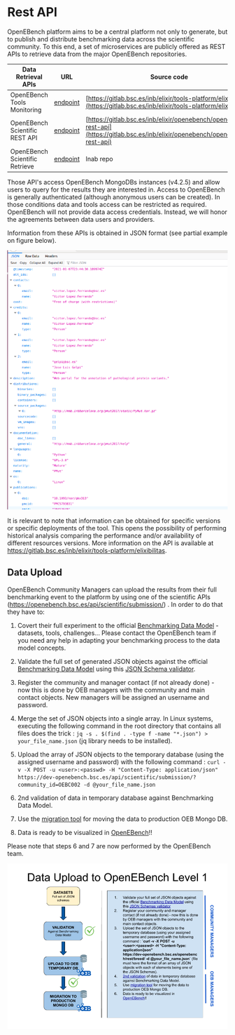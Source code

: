 # Rest API

OpenEBench platform aims to be a central platform not only to generate,
but to publish and distribute benchmarking data across the scientific
community. To this end, a set of microservices are publicly offered as
REST APIs to retrieve data from the major OpenEBench repositories.


| Data Retrieval APIs           |                     URL                                | Source code | 
|-------------------------------|--------------------------------------------------------|-------------|
| OpenEBench Tools Monitoring   | [endpoint](https://openebench.bsc.es/monitor/)         | [https://gitlab.bsc.es/inb/elixir/tools-platform/elixibilitas](https://gitlab.bsc.es/inb/elixir/tools-platform/elixibilitas)        | 
| OpenEBench Scientific REST API | [endpoint](https://openebench.bsc.es/api/scientific/) | [https://gitlab.bsc.es/inb/elixir/openebench/openebench-rest-api](https://gitlab.bsc.es/inb/elixir/openebench/openebench-rest-api)     | 
| OpenEBench Scientific Retrieve|  [endpoint](https://openebench.bsc.es/sciapi/ )        | Inab repo        | 


Those API's access OpenEBench MongoDBs instances (v4.2.5) and allow
users to query for the results they are interested in. Access to
OpenEBench is generally authenticated (although anonymous users can be
created). In those conditions data and tools access can be restricted as
required. OpenEBench will not provide data access credentials. Instead,
we will honor the agreements between data users and providers.

Information from these APIs is obtained in JSON format (see partial example on figure  below). 

![6](../media/image21.png)

It is relevant to note that information can be obtained for specific versions or specific deployments of the tool. This opens the possibility of performing historical analysis comparing the performance and/or availability of different resources versions. More information on  the API is available at https://gitlab.bsc.es/inb/elixir/tools-platform/elixibilitas.

## Data Upload

OpenEBench Community Managers can upload the results from their full
benchmarking event to the platform by using one of the scientific APIs
(https://openebench.bsc.es/api/scientific/submission/) . In
order to do that they have to:

1.  Covert their full experiment to the official [Benchmarking Data Model](#benchmarking-data-model) - datasets, tools, challenges... Please contact the OpenEBench team if you need any help in adapting your benchmarking process to the data model concepts.

2.  Validate the full set of generated JSON objects against the official [Benchmarking Data Model](#benchmarking-data-model) using this [JSON Schema validator](https://github.com/inab/extended-json-schema-validators).

3.  Register the community and manager contact (if not already done) - now this is done by OEB managers with the community and main contact objects. New managers will be assigned an username and password.

4.  Merge the set of JSON objects into a single array. In Linux systems, executing the following command in the root directory that contains all files does the trick : `jq -s . $(find . -type f -name "*.json") > your_file_name.json` (jq library needs to be installed).

5.  Upload the array of JSON objects to the temporary database (using the assigned username and password) with the following command : `curl -v -X POST -u <user>:<passwd> -H "Content-Type: application/json" https://dev-openebench.bsc.es/api/scientific/submission/?community_id=OEBC002 -d @your_file_name.json`

6.  2nd validation of data in temporary database against Benchmarking Data Model.

7.  Use the [migration tool](https://gitlab.bsc.es/inb/elixir/openebench/openebench-distiller-tool) for moving the data to production OEB Mongo DB.

8.  Data is ready to be visualized in [OpenEBench](https://dev-openebench.bsc.es/)!!

Please note that steps 6 and 7 are now performed by the OpenEBench team.

![3](../media/image8.png)
